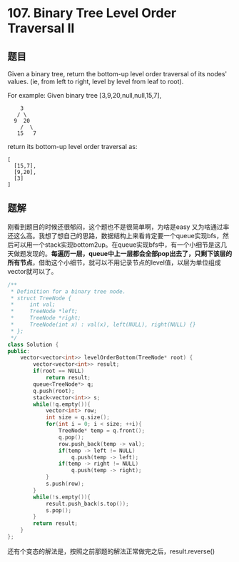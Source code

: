# 107. Binary Tree Level Order Traversal II
## 题目
Given a binary tree, return the bottom-up level order traversal of its nodes' values. (ie, from left to right, level by level from leaf to root).

For example:
Given binary tree [3,9,20,null,null,15,7],
```
    3
   / \
  9  20
    /  \
   15   7
```
return its bottom-up level order traversal as:
```
[
  [15,7],
  [9,20],
  [3]
]
```
## 题解
刚看到题目的时候还很郁闷，这个题也不是很简单啊，为啥是easy 又为啥通过率还这么高。我想了想自己的思路，数据结构上来看肯定要一个queue实现bfs，然后可以用一个stack实现bottom2up。在queue实现bfs中，有一个小细节是这几天做题发现的。<b>每遍历一层，queue中上一层都会全部pop出去了，只剩下该层的所有节点</b>，借助这个小细节，就可以不用记录节点的level值，以层为单位组成vector就可以了。
```C++
/**
 * Definition for a binary tree node.
 * struct TreeNode {
 *     int val;
 *     TreeNode *left;
 *     TreeNode *right;
 *     TreeNode(int x) : val(x), left(NULL), right(NULL) {}
 * };
 */
class Solution {
public:
    vector<vector<int>> levelOrderBottom(TreeNode* root) {
        vector<vector<int>> result;
        if(root == NULL)
            return result;
        queue<TreeNode*> q;
        q.push(root);
        stack<vector<int>> s;
        while(!q.empty()){
            vector<int> row;
            int size = q.size();
            for(int i = 0; i < size; ++i){
                TreeNode* temp = q.front();
                q.pop();
                row.push_back(temp -> val);
                if(temp -> left != NULL)
                    q.push(temp -> left);
                if(temp -> right != NULL)
                    q.push(temp -> right);
            }
            s.push(row);
        }
        while(!s.empty()){
            result.push_back(s.top());
            s.pop();
        }
        return result;
    }
};
```
还有个变态的解法是，按照之前那题的解法正常做完之后，result.reverse()
